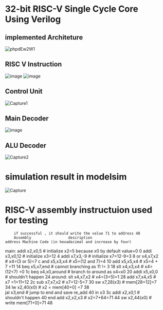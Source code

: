 # 32-bit RISC-V Single Cycle Core Using Verilog

  ## implemented Architeture 
  
  ![phpdEw2W1](https://github.com/user-attachments/assets/55cd774c-676e-4f7c-af00-d3840ec959f6)

  ## RISC V Instruction 
  
  ![image](https://github.com/user-attachments/assets/482566cd-9f13-42f6-8cb7-3b034eb9e0d4)
  ![image](https://github.com/user-attachments/assets/e0fe30a9-7a39-4074-bb58-087801248c69)

  ## Control Unit 
  
  ![Capture1](https://github.com/user-attachments/assets/c5fc4bf4-a218-4625-b178-e9d0be3e5bc6)

  ## Main Decoder 

  ![image](https://github.com/user-attachments/assets/ad286be4-9cf5-42e6-9955-996cc8585339)

  ## ALU Decoder 

  ![Capture2](https://github.com/user-attachments/assets/fd37f84d-b6e7-4377-b2ac-c05e9975be73)


# simulation result in modelsim 

![Capture](https://github.com/user-attachments/assets/ffe7bcc5-428a-45e6-9bc8-3946fe2c96a1)

# RISC-V assembly instructuion used for testing 
       
        if successful , it should write the value 71 to address 48
        Assembly                 description                                             address Machine Code (in hexadecimal and increase by four)        
main:   addi x2,x0,5             # initialize x2=5 because x0 by default value=0         0
        addi x3,x0,12            # initialize x3=12                                      4
        addi x7,x3,-9            # initialize x7=12-9=3                                  8
        or   x4,x7,x2            # x4=(3 or 5)=7                                         c
        and  x5,x3,x4            # x5=(12 and 7)=4                                       10
        add  x5,x5,x4            # x5=4 + 7 =11                                          14
        beq  x5,x7,end           # cannot branching as 11 != 3                           18
        slt  x4,x3,x4            # x4= (12<7) =0                                         1c
        beq  x4,x0,around        # branch to around as x4=x0                             20
        addi x5,x0,0             # shouldn't happen                                      24
around: slt  x4,x7,x2            # x4=(3<5)=1                                            28
        add  x7,x4,x5            # x7 =1+11=12                                           2c
        sub  x7,x7,x2            # x7=12-5=7                                             30
        sw   x7,28(x3)           # mem[28+12]=7                                          34
        lw   x2,40(x0)           # x2 = mem[40+0] =7                                     38   
        jal  x3,end              # jump to end and save re_add 40 in x3                  3c
        addi x2,x0,1             # shouldn't happen                                      40
end     add  x2,x2,x3            # x2=7+64=71                                            44
        sw   x2,44(x0)           # write mem[71+0]=71                                    48
